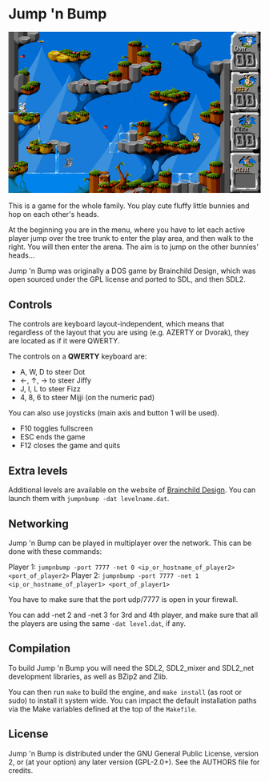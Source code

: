 # Jump 'n Bump

![Screenshot](/dist/screenshot.png "Screenshot")

This is a game for the whole family. You play cute fluffy little bunnies and
hop on each other's heads.

At the beginning you are in the menu, where you have to let each active player
jump over the tree trunk to enter the play area, and then walk to the right.
You will then enter the arena. The aim is to jump on the other bunnies' heads…

Jump 'n Bump was originally a DOS game by Brainchild Design, which was open
sourced under the GPL license and ported to SDL, and then SDL2.

## Controls

The controls are keyboard layout-independent, which means that regardless of
the layout that you are using (e.g. AZERTY or Dvorak), they are located as if
it were QWERTY.

The controls on a **QWERTY** keyboard are:

- A, W, D to steer Dot
- ←, ↑, → to steer Jiffy
- J, I, L to steer Fizz
- 4, 8, 6 to steer Mijji (on the numeric pad)

You can also use joysticks (main axis and button 1 will be used).

- F10 toggles fullscreen
- ESC ends the game
- F12 closes the game and quits

## Extra levels

Additional levels are available on the website of
[Brainchild Design](http://www.brainchilddesign.com/games/jumpnbump/levels/levels1.html).
You can launch them with `jumpnbump -dat levelname.dat`.

## Networking

Jump 'n Bump can be played in multiplayer over the network. This can be done
with these commands:

Player 1: `jumpnbump -port 7777 -net 0 <ip_or_hostname_of_player2> <port_of_player2>`
Player 2: `jumpnbump -port 7777 -net 1 <ip_or_hostname_of_player1> <port_of_player1>`

You have to make sure that the port udp/7777 is open in your firewall.

You can add -net 2 and -net 3 for 3rd and 4th player, and make sure that all
the players are using the same `-dat level.dat`, if any.

## Compilation

To build Jump 'n Bump you will need the SDL2, SDL2_mixer and SDL2_net
development libraries, as well as BZip2 and Zlib.

You can then run `make` to build the engine, and `make install` (as root or
sudo) to install it system wide. You can impact the default installation paths
via the Make variables defined at the top of the `Makefile`.

## License

Jump 'n Bump is distributed under the GNU General Public License, version 2, or
(at your option) any later version (GPL-2.0+). See the AUTHORS file for
credits.
